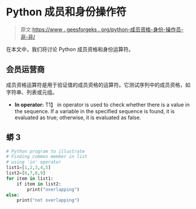 # Python 成员和身份操作符

> 原文:[https://www . geesforgeks . org/python-成员资格-身份-操作员-非-非/](https://www.geeksforgeeks.org/python-membership-identity-operators-not-not/)

在本文中，我们将讨论 Python 成员资格和身份运算符。

## **会员运营商**

成员资格运算符是用于验证值的成员资格的运算符。它测试序列中的成员资格，如字符串、列表或元组。

*   **In operator:** T1】 in operator is used to check whether there is a value in the sequence. If a variable in the specified sequence is found, it is evaluated as true; otherwise, it is evaluated as false.

## 蟒 3

```py
# Python program to illustrate
# Finding common member in list
# using 'in' operator
list1=[1,2,3,4,5]
list2=[6,7,8,9]
for item in list1:
    if item in list2:
        print("overlapping")     
else:
    print("not overlapping")
```